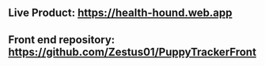 ## Live Product: https://health-hound.web.app 

## Front end repository: https://github.com/Zestus01/PuppyTrackerFront

